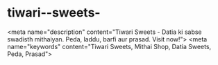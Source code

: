 # tiwari--sweets-
&lt;meta name="description" content="Tiwari Sweets - Datia ki sabse swadisth mithaiyan. Peda, laddu, barfi aur prasad. Visit now!"> &lt;meta name="keywords" content="Tiwari Sweets, Mithai Shop, Datia Sweets, Peda, Prasad">
